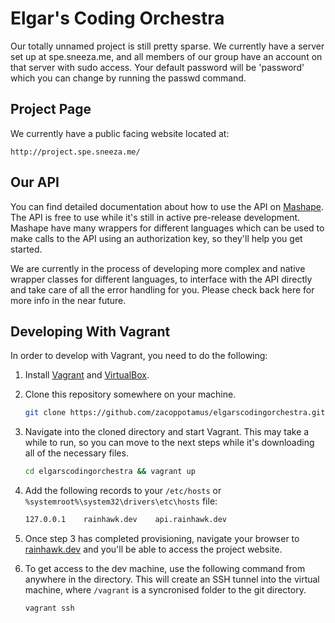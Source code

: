 Elgar's Coding Orchestra
=====================

Our totally unnamed project is still pretty sparse. We currently have a server set up at spe.sneeza.me, and all members of our group have an account on that server with sudo access. Your default password will be 'password' which you can change by running the passwd command.

Project Page
---------------------

We currently have a public facing website located at:

```
http://project.spe.sneeza.me/
```

Our API
---------------------

You can find detailed documentation about how to use the API on [Mashape](https://www.mashape.com/sneeza/project-rainhawk#!documentation). The API is free to use while it's still in active pre-release development. Mashape have many wrappers for different languages which can be used to make calls to the API using an authorization key, so they'll help you get started.

We are currently in the process of developing more complex and native wrapper classes for different languages, to interface with the API directly and take care of all the error handling for you. Please check back here for more info in the near future.

Developing With Vagrant
---------------------

In order to develop with Vagrant, you need to do the following:

1. Install [Vagrant](http://www.vagrantup.com/) and [VirtualBox](https://www.virtualbox.org/wiki/Downloads).

2. Clone this repository somewhere on your machine.

    ```bash
    git clone https://github.com/zacoppotamus/elgarscodingorchestra.git
    ```

3. Navigate into the cloned directory and start Vagrant. This may take a while to run, so you can move to the next steps while it's downloading all of the necessary files.

    ```bash
    cd elgarscodingorchestra && vagrant up
    ```

4. Add the following records to your `/etc/hosts` or `%systemroot%\system32\drivers\etc\hosts` file:

    ```bash
    127.0.0.1    rainhawk.dev    api.rainhawk.dev
    ```

5. Once step 3 has completed provisioning, navigate your browser to [rainhawk.dev](http://rainhawk.dev/) and you'll be able to access the project website.

6. To get access to the dev machine, use the following command from anywhere in the directory. This will create an SSH tunnel into the virtual machine, where `/vagrant` is a syncronised folder to the git directory.

    ```bash
    vagrant ssh
    ```
